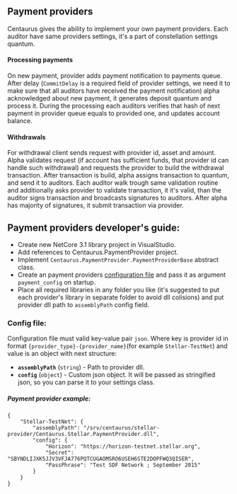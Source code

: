 ## Payment providers

Centaurus gives the ability to implement your own payment providers. Each auditor have same providers 
settings, it's a part of constellation settings quantum. 

#### Processing payments

On new payment, provider adds payment notification to payments queue. After delay (`CommitDelay` is a required 
field of provider settings, we need it to make sure that all auditors have received the payment notification) 
alpha acknowledged about new payment, it generates deposit quantum and process it. During the processing each 
auditors verifies that hash of next payment in provider queue equals to provided one, and updates account 
balance.

#### Withdrawals

For withdrawal client sends request with provider id, asset and amount. Alpha validates request (if account has 
sufficient funds, that provider id can handle such withdrawal) and requests the provider to build the withdrawal
 transaction. After transaction is build, alpha assigns transaction to quantum, and send it to auditors. Each 
auditor walk trough same validation routine and additionally asks provider to validate transaction, it it's 
valid, than the auditor signs transaction and broadcasts signatures to auditors. After alpha has majority of 
signatures, it submit transaction via provider.

## Payment providers developer's guide:

- Create new NetCore 3.1 library project in VisualStudio.
- Add references to Centaurus.PaymentProvider project.
- Implement `Centaurus.PaymentProvider.PaymentProviderBase` abstract class.
- Create an payment providers [configuration file](#config-file) and pass it as argument `payment_config` on startup.
- Place all required libraries in any folder you like (it's suggested to put each provider's library in separate folder to avoid dll colisions) and put provider dll path to `assemblyPath` config field.

### Config file: 

Configuration file must valid key-value pair `json`. Where key is provider id in format 
`{provider_type}-{provider_name}`(for example `Stellar-TestNet`) and value is an object with next structure:

- **`assemblyPath`** (`string`) - Path to provider dll.
- **`config`** (`object`) - Custom json object. It will be passed as stringified json, so you can parse it to your settings class.

##### Payment provider example:
```
{
	"Stellar-TestNet": {
		"assemblyPath": "/srv/centaurus/stellar-provider/Centaurus.Stellar.PaymentProvider.dll",
		"config": {
			"Horizon": "https://horizon-testnet.stellar.org",
			"Secret": "SBYNDLIJXK5JJV3VFJA776PQTCUGAOMSRO6USEH6STE2DOPFWQ3QISER",
			"PassPhrase": "Test SDF Network ; September 2015"
		}
	}
}
```